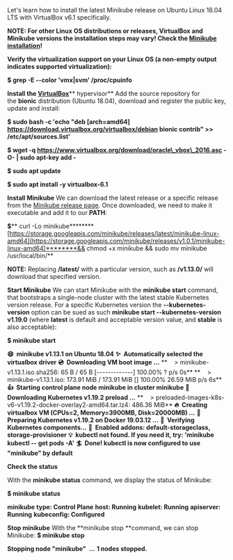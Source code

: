 Let's learn how to install the latest Minikube release on Ubuntu Linux 18.04 LTS with VirtualBox v6.1 specifically.

**NOTE: For other Linux OS distributions or releases, VirtualBox and Minikube versions the installation steps may vary! Check the [Minikube installation](https://kubernetes.io/docs/tasks/tools/install-minikube/)!**

**Verify the virtualization support on your Linux OS (a non-empty output indicates supported virtualization):**

**\$ grep -E --color 'vmx|svm' /proc/cpuinfo**

**Install the [VirtualBox](https://www.virtualbox.org/wiki/Linux_Downloads)**** hypervisor**
 Add the source repository for the **bionic** distribution (Ubuntu 18.04), download and register the public key, update and install:

**\$ sudo bash -c 'echo "deb [arch=amd64] https://download.virtualbox.org/virtualbox/debian bionic contrib" \>\> /etc/apt/sources.list'**

**\$ wget -q https://www.virtualbox.org/download/oracle\_vbox\_2016.asc -O- | sudo apt-key add -**

**\$ sudo apt update**

**\$ sudo apt install -y virtualbox-6.1**

**Install Minikube**
 We can download the latest release or a specific release from the [Minikube release page](https://github.com/kubernetes/minikube/releases). Once downloaded, we need to make it executable and add it to our **PATH**:

**\$**** curl -Lo minikube********[https://storage.googleapis.com/minikube/releases/latest/minikube-linux-amd64](https://storage.googleapis.com/minikube/releases/v1.0.1/minikube-linux-amd64)********&& chmod +x minikube && sudo mv minikube /usr/local/bin/**

**NOTE:** Replacing **/latest/** with a particular version, such as **/****v1.13.0****/** will download that specified version. 

**Start Minikube**
 We can start Minikube with the **minikube start** command, that bootstraps a single-node cluster with the latest stable Kubernetes version release. For a specific Kubernetes version the **--kubernetes-version** option can be sued as such **minikube start --kubernetes-version v1.19.0** (where **latest** is default and acceptable version value, and **stable** is also acceptable):

**\$ minikube start**

**😄  minikube v1.13.1 on Ubuntu 18.04**
**✨  Automatically selected the virtualbox driver**
**💿  Downloading VM boot image ...**
**    \> minikube-v1.13.1.iso.sha256: 65 B / 65 B [-------------] 100.00% ? p/s 0s**
**    \> minikube-v1.13.1.iso: 173.91 MiB / 173.91 MiB [] 100.00% 26.59 MiB p/s 6s**
**👍  Starting control plane node minikube in cluster minikube**
**💾  Downloading Kubernetes v1.19.2 preload ...**
**    \> preloaded-images-k8s-v6-v1.19.2-docker-overlay2-amd64.tar.lz4: 486.36 MiB**
**🔥  Creating virtualbox VM (CPUs=2, Memory=3900MB, Disk=20000MB) ...**
**🐳  Preparing Kubernetes v1.19.2 on Docker 19.03.12 ...**
**🔎  Verifying Kubernetes components...**
**🌟  Enabled addons: default-storageclass, storage-provisioner**
**💡  kubectl not found. If you need it, try: 'minikube kubectl -- get pods -A'**
**🏄  Done! kubectl is now configured to use "minikube" by default**

**Check the status**

With the **minikube status** command, we display the status of Minikube:

**\$ minikube status**

**minikube**
**type: Control Plane**
**host: Running**
 **kubelet: Running**
 **apiserver: Running**
 **kubeconfig: Configured**

**Stop minikube**
 With the **minikube stop **command, we can stop Minikube:
**\$ minikube stop**

**Stopping node "minikube"  ...**
**1 nodes stopped.**
